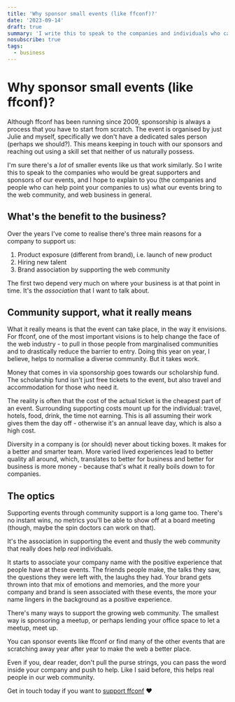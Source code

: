 ```yaml
---
title: 'Why sponsor small events (like ffconf)?'
date: '2023-09-14'
draft: true
summary: 'I write this to speak to the companies and individuals who can help support these small events and the real impact it has.'
nosubscribe: true
tags:
  - business
---
```


# Why sponsor small events (like ffconf)?

Although ffconf has been running since 2009, sponsorship is always a process that you have to start from scratch. The event is organised by just Julie and myself, specifically we don't have a dedicated sales person (perhaps we should?). This means keeping in touch with our sponsors and reaching out using a skill set that neither of us naturally possess.

I'm sure there's a _lot_ of smaller events like us that work similarly. So I write this to speak to the companies who would be great supporters and sponsors of our events, and I hope to explain to you (the companies and people who can help point your companies to us) what our events bring to the web community, and web business in general.

<!--more-->

## What's the benefit to the business?

Over the years I've come to realise there's three main reasons for a company to support us:

1. Product exposure (different from brand), i.e. launch of new product
2. Hiring new talent
3. Brand association by supporting the web community

The first two depend very much on where your business is at that point in time. It's the _association_ that I want to talk about.

## Community support, what it really means

What it really means is that the event can take place, in the way it envisions. For ffconf, one of the most important visions is to help change the face of the web industry - to pull in those people from marginalised communities and to drastically reduce the barrier to entry. Doing this year on year, I believe, helps to normalise a diverse community. But it takes work.

Money that comes in via sponsorship goes towards our scholarship fund. The scholarship fund isn't just free tickets to the event, but also travel and accommodation for those who need it.

The reality is often that the cost of the actual ticket is the cheapest part of an event. Surrounding supporting costs mount up for the individual: travel, hotels, food, drink, the time not earning. This is all assuming their work gives them the day off - otherwise it's an annual leave day, which is also a high cost.

Diversity in a company is (or should) never about ticking boxes. It makes for a better and smarter team. More varied lived experiences lead to better quality all around, which, translates to better for business and better for business is more money - because that's what it really boils down to for companies.

## The optics

Supporting events through community support is a long game too. There's no instant wins, no metrics you'll be able to show off at a board meeting (though, maybe the spin doctors can work on that).

It's the association in supporting the event and thusly the web community that really does help *real* individuals.

It starts to associate your company name with the positive experience that people have at these events. The friends people make, the talks they saw, the questions they were left with, the laughs they had. Your brand gets thrown into that mix of emotions and memories, and the more your company and brand is seen associated with these events, the more your name lingers in the background as a positive experience.

There's many ways to support the growing web community. The smallest way is sponsoring a meetup, or perhaps lending your office space to let a meetup, meet up.

You can sponsor events like ffconf or find many of the other events that are scratching away year after year to make the web a better place.

Even if you, dear reader, don't pull the purse strings, you can pass the word inside your company and push to help. Like I said before, this helps real people in our web community.

Get in touch today if you want to [support ffconf]() ❤️
